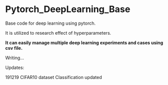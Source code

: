 # Pytorch_DeepLearning_Base

Base code for deep learning using pytorch.

It is utilized to research effect of hyperparameters.

**It can easily manage multiple deep learning experiments and cases using csv file.**

Writing...



Updates:

191219 CIFAR10 dataset Classification updated